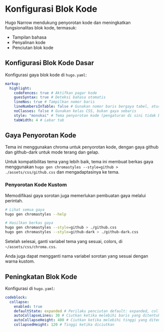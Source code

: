 # Konfigurasi Blok Kode

Hugo Narrow mendukung penyorotan kode dan meningkatkan fungsionalitas blok kode, termasuk:

- Tampilan bahasa
- Penyalinan kode
- Penciutan blok kode

## Konfigurasi Blok Kode Dasar

Konfigurasi gaya blok kode di `hugo.yaml`:

```yaml
markup:
  highlight:
    codeFences: true # Aktifkan pagar kode
    guesSyntax: true # Deteksi bahasa otomatis
    lineNos: true # Tampilkan nomor baris
    lineNumbersInTable: false # Gunakan nomor baris bergaya tabel, atur ke false untuk kompatibilitas tema
    noClasses: false # Gunakan kelas CSS, bukan gaya sebaris
    style: "monokai" # Tema penyorotan kode (pengaturan di sini tidak berpengaruh, detailnya di bawah)
    tabWidth: 4 # Lebar tab
```

## Gaya Penyorotan Kode

Tema ini menggunakan chroma untuk penyorotan kode, dengan gaya github dan github-dark untuk mode terang dan gelap.

Untuk kompatibilitas tema yang lebih baik, tema ini membuat berkas gaya menggunakan `hugo gen chromastyles --style=github > ./assets/css/github.css` dan mengadaptasinya ke tema.

### Penyorotan Kode Kustom

Memodifikasi gaya sorotan juga memerlukan pembuatan gaya melalui perintah.

```bash
# Lihat semua gaya
hugo gen chromastyles --help

# Hasilkan berkas gaya
hugo gen chromastyles --style=github > ./github.css
hugo gen chromastyles --style=github-dark > ./github-dark.css
```
Setelah selesai, ganti variabel tema yang sesuai, colors, di `~/assets/css/chroma.css`.

Anda juga dapat mengganti nama variabel sorotan yang sesuai dengan warna kustom.

## Peningkatan Blok Kode

Konfigurasi di `hugo.yaml`:

```yaml
codeblock:
  collapse:
    enabled: true
    defaultState: expanded # Perilaku penciutan default: expanded, collapsed
    autoCollapseLines: 30 # Ciutkan ketika melebihi baris yang ditentukan
    autoCollapseHeight: 400 # Ciutkan ketika melebihi tinggi yang ditentukan
    collapsedHeight: 120 # Tinggi ketika diciutkan
```